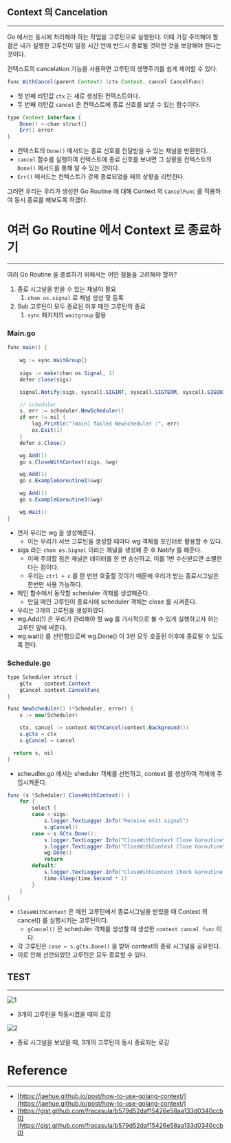 ## Context 의 Cancelation

---

Go 에서는 동시에 처리해야 하는 작업을 고루틴으로 실행한다. 이때 가장 주의해야 할 점은 내가 실행한 고루틴이 일정 시간 안에 반드시 종료될 것이란 것을 보장해야 한다는 것이다.

컨텍스트의 cancelation 기능을 사용하면 고루틴의 생명주기를 쉽게 제어할 수 있다.

```java
func WithCancel(parent Context) (ctx Context, cancel CancelFunc)
```

- 첫 번째 리턴값 `ctx` 는 새로 생성된 컨텍스트이다.
- 두 번째 리턴값 `cancel` 은 컨텍스트에 종료 신호를 보낼 수 있는 함수이다.

```java
type Context interface {
	Done() <-chan struct{}
	Err() error
}
```

- 컨텍스트의 `Done()` 메서드는 종료 신호를 전달받을 수 있는 채널을 반환한다.
- `cancel` 함수를 실행하여 컨텍스트에 종료 신호를 보내면 그 상황을 컨텍스트의 `Done()` 메서드를 통해 알 수 있는 것이다.
- `Err()` 메서드는 컨텍스트가 강제 종료되었을 때의 상황을 리턴한다.

그러면 우리는 우리가 생성한 Go Routine 에 대해 Context 의 `CancelFunc` 를 적용하여 동시 종료를 해보도록 하겠다.

# 여러 Go Routine 에서 Context 로 종료하기

---

여러 Go Routine 을 종료하기 위해서는 어떤 점들을 고려해야 할까?

1. 종료 시그널을 받을 수 있는 채널이 필요
    1. `chan os.signal` 로 채널 생성 및 등록
2. Sub 고루틴이 모두 종료된 이후 메인 고루틴의 종료
    1. `sync` 패키지의 `waitgroup` 활용

### Main.go

```java
func main() {
	
	wg := sync.WaitGroup{}
  
	sigs := make(chan os.Signal, 1)
	defer close(sigs)

	signal.Notify(sigs, syscall.SIGINT, syscall.SIGTERM, syscall.SIGQUIT, syscall.SIGKILL)

	// scheduler
	s, err := scheduler.NewScheduler()
	if err != nil {
		log.Println("[main] failed NewScheduler :", err)
		os.Exit(1)
	}
	defer s.Close()

	wg.Add(1)
	go s.CloseWithContext(sigs, &wg)

	wg.Add(1)
	go s.ExampleGoroutine2(&wg)

	wg.Add(1)
	go s.ExampleGoroutine3(&wg)

	wg.Wait()
}
```

- 먼저 우리는 wg 을 생성해준다.
    - 이는 우리가 서브 고루틴을 생성할 때마다 wg 객체를 포인터로 활용할 수 있다.
- sigs 라는 `chan os.Signal` 이라는 채널을 생성해 준 후 Notify 를 해준다.
    - 이때 주의할 점은 채널은 데이터를 한 번 송신하고, 이를 1번 수신받으면 소멸한다는 점이다.
    - 우리는 `ctrl + c` 를 한 번만 호출할 것이기 때문에 우리가 받는 종료시그널은 한번만 사용 가능하다.
- 메인 함수에서 동작할 scheduler 객체를 생성해준다.
    - 만일 메인 고루틴이 종료시에 scheduler 객체는 close 를 시켜준다.
- 우리는 3개의 고루틴을 생성하였다.
- wg.Add(1) 은 우리가 관리해야 할 wg 를 가시적으로 볼 수 있게 실행하고자 하는 고루틴 앞에 써준다.
- wg.wait() 를 선언함으로써 wg.Done() 이 3번 모두 호출된 이후에 종료될 수 있도록 한다.

### Schedule.go

```java
type Scheduler struct {
	gCtx    context.Context
	gCancel context.CancelFunc
}

func NewScheduler() (*Scheduler, error) {
	s := new(Scheduler)

	ctx, cancel := context.WithCancel(context.Background())
	s.gCtx = ctx
	s.gCancel = cancel

  return s, nil
}
```

- scheudler.go 에서는 sheduler 객체를 선언하고, context 를 생성하여 객체에 주입시켜준다.

```java
func (s *Scheduler) CloseWithContext() {
	for {
		select {
		case <-sigs:
			s.logger.TextLogger.Info("Receive exit signal")
			s.gCancel()
		case <-s.GCtx.Done():
			s.logger.TextLogger.Info("CloseWithContext Close Goroutine")
			s.logger.TextLogger.Info("CloseWithContext Close Goroutine")
			wg.Done()
			return
		default:
			s.logger.TextLogger.Info("CloseWithContext Check Goroutine running")
			time.Sleep(time.Second * 1)
		}
	}
}
```

- `CloseWithContext` 은 메인 고루틴에서 종료시그널을 받았을 때 Context 의 cancel() 를 실행시키는 고루틴이다.
    - `gCancel()` 은 scheduler 객체를 생성할 때 생성한 `context cancel func` 이다.
- 각 고루틴은 `case ← s.gCtx.Done()` 을 받아 context의 종료 시그널을 공유한다.
- 이로 인해 선언되었던 고루틴은 모두 종료할 수 있다.


## TEST

---

![1](https://user-images.githubusercontent.com/41246605/202712705-9dfe3305-3bdb-4c04-a233-6e6f6b5cf4f6.png)

- 3개의 고루틴을 작동시켰을 때의 로깅

![2](https://user-images.githubusercontent.com/41246605/202712717-ff383618-9dec-47f7-abd6-ca23007bafd9.png)

- 종료 시그널을 보냈을 때, 3개의 고루틴이 동시 종료되는 로깅


# Reference

---

- [https://jaehue.github.io/post/how-to-use-golang-context/](https://jaehue.github.io/post/how-to-use-golang-context/)
- [https://gist.github.com/fracasula/b579d52daf15426e58aa133d0340ccb0](https://gist.github.com/fracasula/b579d52daf15426e58aa133d0340ccb0)


